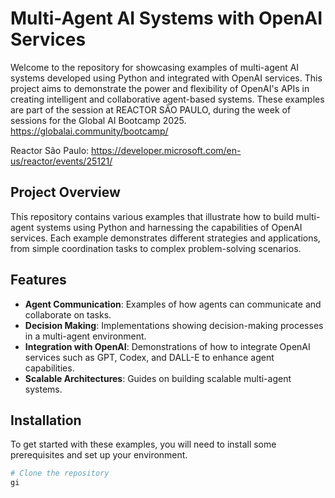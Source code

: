 # Multi-Agent AI Systems with OpenAI Services

Welcome to the repository for showcasing examples of multi-agent AI systems developed using Python and integrated with OpenAI services. This project aims to demonstrate the power and flexibility of OpenAI's APIs in creating intelligent and collaborative agent-based systems.
These examples are part of the session at REACTOR SÃO PAULO, during the week of sessions for the Global AI Bootcamp 2025. https://globalai.community/bootcamp/

Reactor São Paulo: https://developer.microsoft.com/en-us/reactor/events/25121/

## Project Overview

This repository contains various examples that illustrate how to build multi-agent systems using Python and harnessing the capabilities of OpenAI services. Each example demonstrates different strategies and applications, from simple coordination tasks to complex problem-solving scenarios.

## Features

- **Agent Communication**: Examples of how agents can communicate and collaborate on tasks.
- **Decision Making**: Implementations showing decision-making processes in a multi-agent environment.
- **Integration with OpenAI**: Demonstrations of how to integrate OpenAI services such as GPT, Codex, and DALL-E to enhance agent capabilities.
- **Scalable Architectures**: Guides on building scalable multi-agent systems.

## Installation

To get started with these examples, you will need to install some prerequisites and set up your environment.

```bash
# Clone the repository
gi
